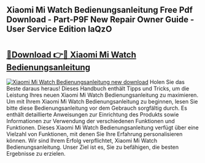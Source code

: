 ## Xiaomi Mi Watch Bedienungsanleitung Free Pdf Download - Part-P9F New Repair Owner Guide - User Service Edition laQzO

# <h2><a href="http://df2ojzr.blite.top/?on=Xiaomi+Mi+Watch+Bedienungsanleitung">🔗Download 👉🔴 Xiaomi Mi Watch Bedienungsanleitung</a></h2>

[![Xiaomi Mi Watch Bedienungsanleitung new download](https://i.imgur.com/lujVjoI.png)](http://df2ojzr.blite.top/?on=Xiaomi+Mi+Watch+Bedienungsanleitung)
Holen Sie das Beste daraus heraus! Dieses Handbuch enthält Tipps und Tricks, um die Leistung Ihres neuen Xiaomi Mi Watch Bedienungsanleitung zu maximieren. Um mit Ihrem Xiaomi Mi Watch Bedienungsanleitung zu beginnen, lesen Sie bitte diese Bedienungsanleitung vor dem Gebrauch sorgfältig durch. Es enthält detaillierte Anweisungen zur Einrichtung des Produkts sowie Informationen zur Verwendung der verschiedenen Funktionen und Funktionen. Dieses Xiaomi Mi Watch Bedienungsanleitung verfügt über eine Vielzahl von Funktionen, mit denen Sie Ihre Erfahrung personalisieren können. Wir sind Ihrem Erfolg verpflichtet, Xiaomi Mi Watch Bedienungsanleitung. Unser Ziel ist es, Sie zu befähigen, die besten Ergebnisse zu erzielen.

